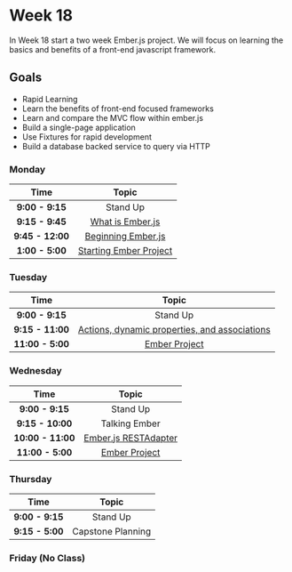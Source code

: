 # Week 18

In Week 18 start a two week Ember.js project. We will focus on learning the basics
and benefits of a front-end javascript framework.

## Goals
- Rapid Learning
- Learn the benefits of front-end focused frameworks
- Learn and compare the MVC flow within ember.js
- Build a single-page application
- Use Fixtures for rapid development
- Build a database backed service to query via HTTP

### Monday

| Time             | Topic                                  |
|:----------------:|:--------------------------------------:|
| **9:00 - 9:15**  | Stand Up                               |
| **9:15 - 9:45** | [What is Ember.js](monday/what-is-ember.js.md)    |
| **9:45 - 12:00** | [Beginning Ember.js](monday/beginning-ember.js.md)    |
| **1:00 - 5:00** | [Starting Ember Project](ember-project.md)    |

### Tuesday

| Time             | Topic                                  |
|:----------------:|:--------------------------------------:|
| **9:00 - 9:15**  | Stand Up                               |
| **9:15 - 11:00**  | [Actions, dynamic properties, and associations](tuesday/more-ember.js.md)                         |
| **11:00 - 5:00**  | [Ember Project](ember-project.md)    |

### Wednesday
| Time             | Topic                                  |
|:----------------:|:--------------------------------------:|
| **9:00 - 9:15**  | Stand Up                               |
| **9:15 - 10:00**  | Talking Ember                          |
| **10:00 - 11:00** | [Ember.js RESTAdapter](wednesday/RESTAdapter.md)    |
| **11:00 - 5:00**  | [Ember Project](ember-project.md)    |

### Thursday

| Time             | Topic                               |
|:----------------:|:-----------------------------------:|
| **9:00 - 9:15**  | Stand Up                            |
| **9:15 - 5:00**  | Capstone Planning                   |



### Friday (No Class)
